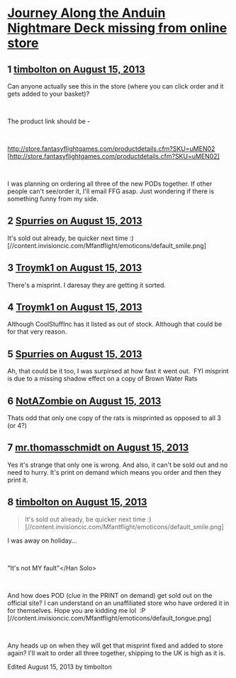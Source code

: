 # [Journey Along the Anduin Nightmare Deck missing from online store](https://community.fantasyflightgames.com/topic/88536-journey-along-the-anduin-nightmare-deck-missing-from-online-store/)

## 1 [timbolton on August 15, 2013](https://community.fantasyflightgames.com/topic/88536-journey-along-the-anduin-nightmare-deck-missing-from-online-store/?do=findComment&comment=840537)

Can anyone actually see this in the store (where you can click order and it gets added to your basket)?

 

The product link should be -

 

http://store.fantasyflightgames.com/productdetails.cfm?SKU=uMEN02 [http://store.fantasyflightgames.com/productdetails.cfm?SKU=uMEN02]

 

I was planning on ordering all three of the new PODs together. If other people can't see/order it, I'll email FFG asap. Just wondering if there is something funny from my side. 

## 2 [Spurries on August 15, 2013](https://community.fantasyflightgames.com/topic/88536-journey-along-the-anduin-nightmare-deck-missing-from-online-store/?do=findComment&comment=840547)

It's sold out already, be quicker next time :) [//content.invisioncic.com/Mfantflight/emoticons/default_smile.png]

## 3 [Troymk1 on August 15, 2013](https://community.fantasyflightgames.com/topic/88536-journey-along-the-anduin-nightmare-deck-missing-from-online-store/?do=findComment&comment=840550)

There's a misprint. I daresay they are getting it sorted. 

## 4 [Troymk1 on August 15, 2013](https://community.fantasyflightgames.com/topic/88536-journey-along-the-anduin-nightmare-deck-missing-from-online-store/?do=findComment&comment=840571)

Although CoolStuffInc has it listed as out of stock. Although that could be for that very reason. 

## 5 [Spurries on August 15, 2013](https://community.fantasyflightgames.com/topic/88536-journey-along-the-anduin-nightmare-deck-missing-from-online-store/?do=findComment&comment=840577)

Ah, that could be it too, I was surpirsed at how fast it went out.  FYI misprint is due to a missing shadow effect on a copy of Brown Water Rats

## 6 [NotAZombie on August 15, 2013](https://community.fantasyflightgames.com/topic/88536-journey-along-the-anduin-nightmare-deck-missing-from-online-store/?do=findComment&comment=840603)

Thats odd that only one copy of the rats is misprinted as opposed to all 3 (or 4?)

## 7 [mr.thomasschmidt on August 15, 2013](https://community.fantasyflightgames.com/topic/88536-journey-along-the-anduin-nightmare-deck-missing-from-online-store/?do=findComment&comment=840635)

Yes it's strange that only one is wrong. And also, it can't be sold out and no need to hurry. It's print on demand which means you order and then they print it.

## 8 [timbolton on August 15, 2013](https://community.fantasyflightgames.com/topic/88536-journey-along-the-anduin-nightmare-deck-missing-from-online-store/?do=findComment&comment=840794)

> It's sold out already, be quicker next time :) [//content.invisioncic.com/Mfantflight/emoticons/default_smile.png]

I was away on holiday...

 

<Han Solo>"It's not MY fault"</Han Solo>

 

And how does POD (clue in the PRINT on demand) get sold out on the official site? I can understand on an unaffiliated store who have ordered it in for themselves. Hope you are kidding me lol  :P [//content.invisioncic.com/Mfantflight/emoticons/default_tongue.png]

 

Any heads up on when they will get that misprint fixed and added to store again? I'll wait to order all three together, shipping to the UK is high as it is.

Edited August 15, 2013 by timbolton

